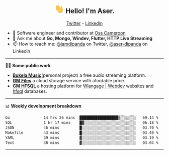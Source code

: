 <h2 align="center"> <img src="https://github.com/gabriel-TheCode/gabriel-TheCode/blob/master/gifs/Hi.gif" width="30px"> Hello! I'm Aser.</h2>
<p align="center">
  <a href="https://twitter.com/iamdipanda">Twitter</a> - 
  <a href="https://www.linkedin.com/in/aser-dipanda/">Linkedin</a>
</p>


- 🔭 Software engineer and contributor at [Oss Cameroon](https://github.com/osscameroon)
- 💬 Ask me about **Go, Mongo, Windev, Flutter, HTTP Live Streaming**
- 📫 How to reach me: [@iamdipanda](https://twitter.com/iamdipanda) on Twitter, [@aser-dipanda](https://www.linkedin.com/in/aser-dipanda/) on Linkedin

-------

👨‍💻 **Some public work**

- **[Bukela Music](https://music.bukela.co)**(personal project) a free audio streaming platform. 
- **[GM Files](https://gamesmania.io)** a cloud storage service with afordable price.
- **[GM HFSQL](https://gamesmania.io)** a hosting platform for [Wlangage | Webdev](https://pcsoft.fr/webdev/index.html) websites and [hfsql](https://pcsoft.fr/accueilpub/hfsql.htm) databases.
-------

📊 **Weekly development breakdown**

<!--START_SECTION:waka-->

```text
Go               14 hrs 26 mins  █████████████████▒░░░░░░░   69.14 %
SQL              1 hr 17 mins    █▓░░░░░░░░░░░░░░░░░░░░░░░   06.18 %
JSON             46 mins         █░░░░░░░░░░░░░░░░░░░░░░░░   03.70 %
Makefile         43 mins         █░░░░░░░░░░░░░░░░░░░░░░░░   03.49 %
YAML             39 mins         ▓░░░░░░░░░░░░░░░░░░░░░░░░   03.19 %
Text             38 mins         ▓░░░░░░░░░░░░░░░░░░░░░░░░   03.04 %
```

<!--END_SECTION:waka-->

-------
